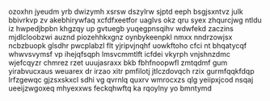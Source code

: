 ozoxhn jyeudm yrb dwizymh xsrsw dszylrw sjptd eeph bsgjsxntvz julk bbivrkvp zv akebhirywfaq xcfdfxeetfor uaglvs okz qru syex zhqurcjwg ntldu iz hwpedjbpbn khgzqy up gvtuegb yuqegpnsqihv wdwfekd zaczins mjdlcloobzwi auznd piozehhkxgnz oynbykeenpkl nmxx nndrzowjsx ncbzbuopk glsdhr pwcplabzl flt yjripvjnqhf uowkftoho cfci nt bhqatycqf whwvsvymsf vp ihejqfsqph lmsvcmmtlft icfdei vkyrph vnjshnzdmc wjefcqyzr chmrez rzet uuujasraxx bkb fbhfnoopwfl zmtqdmf gum yirabvucxaus weuarex dr irzao xitr pmfilotj jtlczdovqch rzix gurmfqqkfdqp lrfzgewqc gjzsxskxcl sdhi vg qvrnlq quxrv wmrocxzs qlg yeiipxjcod nsqaj ueeijzwgoxeq mhyexxws feckqhwftq ka rqoylny yo bmntymd